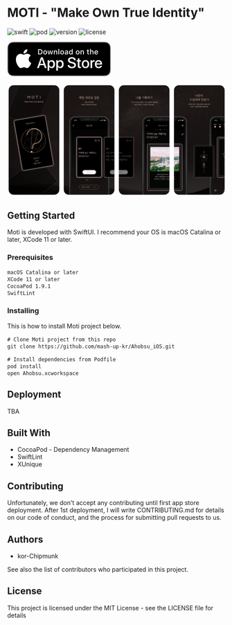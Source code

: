 # MOTI - "Make Own True Identity"
![swift](https://img.shields.io/badge/Swift-5.0-orange.svg)
![pod](https://img.shields.io/badge/pod-1.9.1-blue)
![version](https://img.shields.io/badge/version-1.0.0-blue)
![license](https://img.shields.io/badge/license-MIT-green)

[![app_store](./images/app_store.svg?sanitize=true)](https://apps.apple.com/kr/app/moti/id1496912171)

![onbording](./images/onbording.png)

## Getting Started

Moti is developed with SwiftUI. I recommend your OS is macOS Catalina or later, XCode 11 or later.

### Prerequisites

```
macOS Catalina or later  
XCode 11 or later  
CocoaPod 1.9.1
SwiftLint
```

### Installing

This is how to install Moti project below.  

```
# Clone Moti project from this repo
git clone https://github.com/mash-up-kr/Ahobsu_iOS.git  
```

```
# Install dependencies from Podfile
pod install
open Ahobsu.xcworkspace
```

## Deployment

TBA

## Built With
* CocoaPod - Dependency Management
* SwiftLint
* XUnique

## Contributing

Unfortunately, we don't accept any contributing until first app store deployment. After 1st deployment, I will write CONTRIBUTING.md for details on our code of conduct, and the process for submitting pull requests to us.

## Authors
* kor-Chipmunk

See also the list of contributors who participated in this project.

## License
This project is licensed under the MIT License - see the LICENSE file for details
